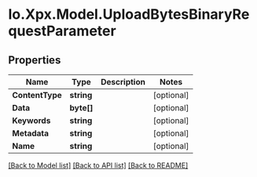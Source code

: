 # Io.Xpx.Model.UploadBytesBinaryRequestParameter
## Properties

Name | Type | Description | Notes
------------ | ------------- | ------------- | -------------
**ContentType** | **string** |  | [optional] 
**Data** | **byte[]** |  | [optional] 
**Keywords** | **string** |  | [optional] 
**Metadata** | **string** |  | [optional] 
**Name** | **string** |  | [optional] 

[[Back to Model list]](../README.md#documentation-for-models) [[Back to API list]](../README.md#documentation-for-api-endpoints) [[Back to README]](../README.md)

